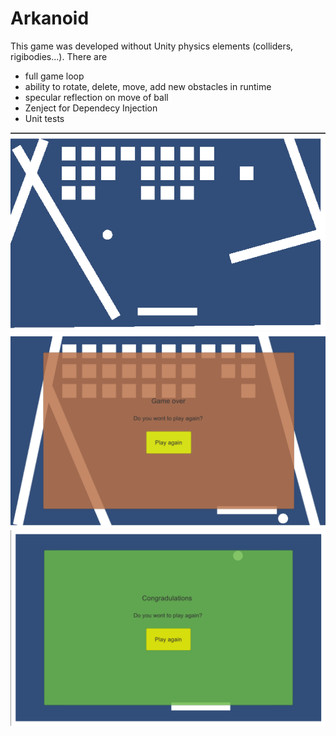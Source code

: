 # Arkanoid

This game was developed without Unity physics elements (colliders, rigibodies...).
There are
* full game loop
* ability to rotate, delete, move, add new obstacles in runtime
* specular reflection on move of ball
* Zenject for Dependecy Injection
* Unit tests

![Screenshot1](https://github.com/OlesiaPashko/Arkanoid/blob/main/Screenshots/Screenshot1.png)
![Screenshot2](https://github.com/OlesiaPashko/Arkanoid/blob/main/Screenshots/Screenshot2.png)
![Screenshot3](https://github.com/OlesiaPashko/Arkanoid/blob/main/Screenshots/Screenshots.png)
